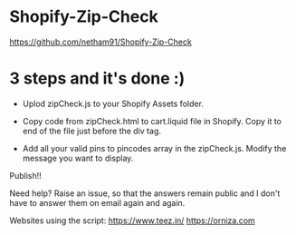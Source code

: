 Shopify-Zip-Check
=================
https://github.com/netham91/Shopify-Zip-Check

# 3 steps and it's done :)

* Uplod zipCheck.js to your Shopify Assets folder.

* Copy code from zipCheck.html to cart.liquid file in Shopify. Copy it to end of the file just before the div tag. 

* Add all your valid pins to pincodes array in the zipCheck.js. Modify the message you want to display. 

Publish!!

Need help? Raise an issue, so that the answers remain public and I don't have to answer them on email again and again. 


Websites using the script:
https://www.teez.in/
https://orniza.com
